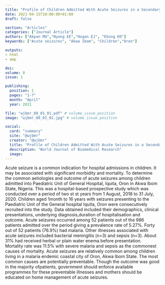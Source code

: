 ```yaml
---
title: "Profile of Children Admitted With Acute Seizures in a Secondary Health Facility in Akwa Ibom State Nigeria"
date: 2021-04-15T10:00:00+01:00
draft: false

section: "Articles"
categories: ["Journal Article"]
authors: ["Akpan MU","Nyong EE","Hogan EJ", "Ekong KO"]
keywords: ["Acute seizures", "Akwa Ibom", "Children","Oron"]

outputs: 
- html
- amp

doi:
volume: 8
issue: 1

publishing:
  position: 1
  pages: "1-7"
  month: "April"
  year: 2021

file: "wjbmr_08_01_01.pdf" # volume_issue_position
image: "wjbmr_08_01_01.jpg" # volume_issue_position

social:
  card: "summary"
  site: "@wjbmr"
  creator: "@wjbmr"
  title: "Profile of Children Admitted With Acute Seizures in a Secondary Health Facility in Akwa Ibom State Nigeria"
  description: "World Journal of Biomedical Research"
  image:
---
```

Acute seizure is a common indication for hospital admissions in children. It may be associated with
significant morbidity and mortality. To determine the common aetiologies and outcome of acute seizures among children admitted into Paediatric Unit of General Hospital, Iquita, Oron in Akwa Ibom State, Nigeria. This was a hospital-based prospective study which was conducted over a period of two st st years from 1 August, 2018 to 31 July, 2020. Children aged 1month to 16 years with seizures presenting to the Paediatric Unit of the General hospital Iquita, Oron were consecutively recruited into the study. Data obtained included their demographics, clinical presentations, underlying diagnosis,duration of hospitalisation and outcome. Acute seizures occurred among 52 patients out of the 986
patients admitted over the period giving a prevalence rate of 5.27%. Forty out of 52 patients (76.9%) had malaria. Other illnesses associated with acute seizures included bacterial meningitis (n=3) and sepsis (n=3). About 31% had received herbal or plain water enema before presentation. Mortality rate was 11.5% with severe malaria and sepsis as the commonest causes of mortality. Acute seizures are relatively common among children living in a malaria endemic coastal city of Oron, Akwa Ibom State. The most common causes are potentially preventable. Though the outcome was good in the majority ofpatients, government should enforce available programmes for these preventable illnesses and mothers should be educated on home management of acute seizures.